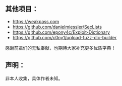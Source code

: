 ## 其他项目：
* https://weakpass.com
* https://github.com/danielmiessler/SecLists
* https://github.com/epony4c/Exploit-Dictionary
* https://github.com/c0ny1/upload-fuzz-dic-builder

感谢前辈们的无私奉献，也期待大家补充更多优质字典！

## 声明：
非本人收集，具体作者未知。

